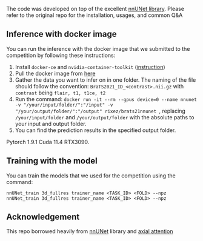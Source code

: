 
The code was developed on top of the excellent [nnUNet library](https://github.com/MIC-DKFZ/nnUNet). 
Please refer to the original repo for the installation, usages, and common Q&A

## Inference with docker image
You can run the inference with the docker image that we submitted to the competition by following these instructions:

1. Install `docker-ce` and `nvidia-container-toolkit` ([instruction](https://docs.nvidia.com/datacenter/cloud-native/container-toolkit/install-guide.html))
2. Pull the docker image from [here](https://hub.docker.com/r/rixez/brats21nnunet)
3. Gather the data you want to infer on in one folder. The naming of the file should follow the convention: `BraTS2021_ID_<contrast>.nii.gz` with `contrast` being `flair, t1, t1ce, t2`
4. Run the command: ```docker run -it --rm --gpus device=0 --name nnunet -v "/your/input/folder/":"/input" -v "/your/output/folder/":"/output" rixez/brats21nnunet ```, replacing `/your/input/folder` and `/your/output/folder` with the absolute paths to your input and output folder.
5. You can find the prediction results in the specified output folder.

Pytorch 1.9.1
Cuda 11.4 
RTX3090. 

## Training with the model
You can train the models that we used for the competition using the command:
```
nnUNet_train 3d_fullres trainer_name <TASK_ID> <FOLD> --npz 
nnUNet_train 3d_fullres trainer_name <TASK_ID> <FOLD> --npz 
```


## Acknowledgement
This repo borrowed heavily from [nnUNet](https://github.com/MIC-DKFZ/nnUNet) library and [axial attention](https://github.com/lucidrains/axial-attention)

